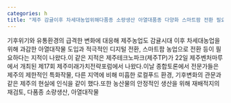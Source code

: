 ```yaml
---
categories: h
title: "제주 감귤이후 차세대농업위해다품종 소량생산 아열대품종 다양화 스마트팜 전환 필요"
---
```

기후위기와 유통환경의 급격한 변화에 대응해 제주농업도 감귤시대 이후 차세대농업을 위해 과감한 아열대작물 도입과 적극적인 디지털 전환, 스마트팜 농업으로 전환 등이 필요하다는 지적이 나왔다.이 같은 지적은 제주테크노파크(제주TP)가 22일 제주벤처마루에서 개최된 제17회 제주미래가치전략포럼에서 나왔다.이날 종합토론에서 전문가들은 제주의 제한적인 특화작물, 다른 지역에 비해 미흡한 로컬푸드 환경, 기후변화의 관문과 같은 제주의 현실에 인식을 같이 했다.또한 농산물의 안정적인 생산을 위해 재배적지의 재검토, 다품종 소량생산, 아열대작물